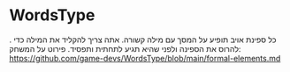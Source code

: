 # WordsType
. כל ספינת אויב תופיע על המסך עם מילה קשורה. אתה צריך להקליד את המילה כדי להרוס את הספינה ולפני שהיא תגיע לתחתית ותפסיד.
 פירוט על המשחק: https://github.com/game-devs/WordsType/blob/main/formal-elements.md
